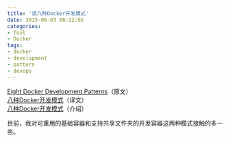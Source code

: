 ```yaml
---
title: '读八种Docker开发模式'
date: 2015-06-03 06:22:55
categories: 
- Tool
- Docker
tags: 
- docker
- development
- pattern
- devops
---
```

[Eight Docker Development Patterns](http://www.hokstad.com/docker/patterns)（原文）  
[八种Docker开发模式](https://github.com/DockerPool/dockerpool_website_res/blob/master/docs/%E5%85%AB%E7%A7%8DDocker%20%E5%BC%80%E5%8F%91%E6%A8%A1%E5%BC%8F%EF%BC%88%E8%AF%91%EF%BC%89.md)（译文）  
[八种Docker开发模式](http://www.infoq.com/cn/news/2014/10/seven-docker-develop-pattern)（介绍）  

目前，我对可重用的基础容器和支持共享文件夹的开发容器这两种模式接触的多一些。
